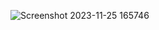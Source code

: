 ![Screenshot 2023-11-25 165746](https://github.com/rajnish1312/Task-1---Prodigy-Infotech--WebDev/assets/121715461/33aa1b7a-f487-4c39-970e-2eb9263fa939)
